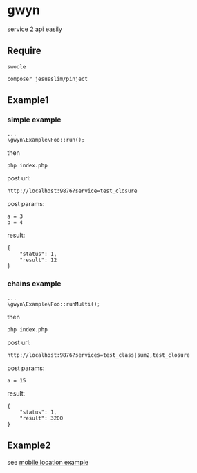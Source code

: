 # gwyn

service 2 api easily

## Require

	swoole
	
	composer jesusslim/pinject

## Example1

### simple example

	...
	\gwyn\Example\Foo::run();
	
then

	php index.php
	
post url:

	http://localhost:9876?service=test_closure
	
post params:

	a = 3
	b = 4
	
result:

	{
		"status": 1,
		"result": 12
	}
	
### chains example

	...	
	\gwyn\Example\Foo::runMulti();

then

	php index.php
	
post url:

	http://localhost:9876?services=test_class|sum2,test_closure
	
post params:

	a = 15
	
result:

	{
		"status": 1,
		"result": 3200
	}
	
## Example2

see [mobile location example](https://github.com/jesusslim/mobile_location_example)